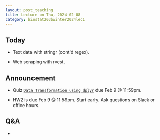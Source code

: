 ```yaml
---
layout: post_teaching
title: Lecture on Thu, 2024-02-08
category: biostat203bwinter2024lec1
---
```


## Today

* Text data with stringr (cont'd regex).

* Web scraping with rvest.

## Announcement

* Quiz [`Data Transformation using dplyr`](https://bruinlearn.ucla.edu/courses/176236/quizzes/1006847) due Feb 9 @ 11:59pm.

* HW2 is due Feb 9 @ 11:59pm. Start early. Ask questions on Slack or office hours.

## Q&A

* 
